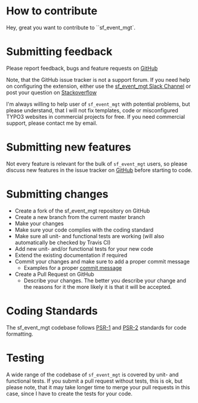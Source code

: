 How to contribute
=================

Hey, great you want to contribute to ``sf_event_mgt`. 

Submitting feedback
===================
Please report feedback, bugs and feature requests on [GitHub](https://github.com/derhansen/sf_event_mgt/issues)

Note, that the GitHub issue tracker is not a support forum. If you need help on configuring the extension,
either use the [sf_event_mgt Slack Channel](https://typo3.slack.com/messages/C83T6DEKY/) or post your question
on [Stackoverflow](https://stackoverflow.com/questions/tagged/typo3)

I'm always willing to help user of ``sf_event_mgt`` with potential problems, but please understand, that I will
not fix templates, code or misconfigured TYPO3 websites in commercial projects for free. If you need
commercial support, please contact me by email.

Submitting new features
=======================
Not every feature is relevant for the bulk of ``sf_event_mgt`` users, so please discuss new features in the 
issue tracker on [GitHub](https://github.com/derhansen/sf_event_mgt/issues) before starting to code.  

Submitting changes
==================
* Create a fork of the sf_event_mgt repository on GitHub
* Create a new branch from the current master branch
* Make your changes
* Make sure your code complies with the coding standard 
* Make sure all unit- and functional tests are working (will also automatically be checked by Travis CI)
* Add new unit- and/or functional tests for your new code
* Extend the existing documentation if required
* Commit your changes and make sure to add a proper commit message
  * Examples for a proper [commit message](https://docs.typo3.org/typo3cms/ContributionWorkflowGuide/Appendix/GeneralTopics/CommitMessage.html)
* Create a Pull Request on GitHub
  * Describe your changes. The better you describe your change and the reasons for it the more likely it is that it will be accepted.

Coding Standards
================
The sf_event_mgt codebase follows [PSR-1](http://www.php-fig.org/psr/psr-1/) and
[PSR-2](http://www.php-fig.org/psr/psr-2/) standards for code formatting. 

Testing
=======
A wide range of the codebase of ``sf_event_mgt`` is covered by unit- and functional tests. If you submit a pull
request without tests, this is ok, but please note, that it may take longer time to merge your pull requests in
this case, since I have to create the tests for your code.  